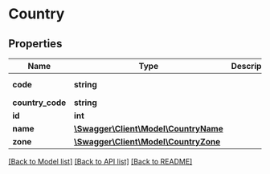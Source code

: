 # Country

## Properties
Name | Type | Description | Notes
------------ | ------------- | ------------- | -------------
**code** | **string** |  | [default to '']
**country_code** | **string** |  | [optional] 
**id** | **int** |  | [optional] 
**name** | [**\Swagger\Client\Model\CountryName**](CountryName.md) |  | [optional] 
**zone** | [**\Swagger\Client\Model\CountryZone**](CountryZone.md) |  | [optional] 

[[Back to Model list]](../README.md#documentation-for-models) [[Back to API list]](../README.md#documentation-for-api-endpoints) [[Back to README]](../README.md)


